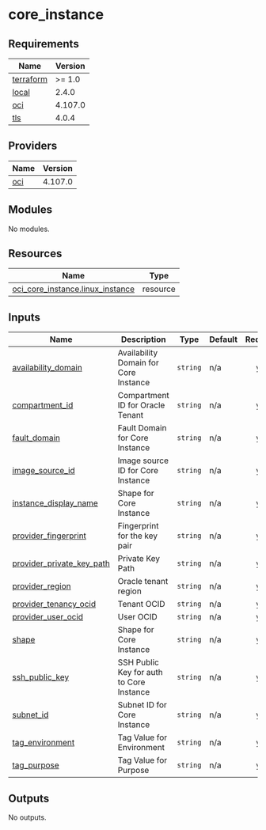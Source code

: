 # core_instance

<!-- BEGINNING OF PRE-COMMIT-TERRAFORM DOCS HOOK -->
## Requirements

| Name | Version |
|------|---------|
| <a name="requirement_terraform"></a> [terraform](#requirement\_terraform) | >= 1.0 |
| <a name="requirement_local"></a> [local](#requirement\_local) | 2.4.0 |
| <a name="requirement_oci"></a> [oci](#requirement\_oci) | 4.107.0 |
| <a name="requirement_tls"></a> [tls](#requirement\_tls) | 4.0.4 |

## Providers

| Name | Version |
|------|---------|
| <a name="provider_oci"></a> [oci](#provider\_oci) | 4.107.0 |

## Modules

No modules.

## Resources

| Name | Type |
|------|------|
| [oci_core_instance.linux_instance](https://registry.terraform.io/providers/oracle/oci/4.107.0/docs/resources/core_instance) | resource |

## Inputs

| Name | Description | Type | Default | Required |
|------|-------------|------|---------|:--------:|
| <a name="input_availability_domain"></a> [availability\_domain](#input\_availability\_domain) | Availability Domain for Core Instance | `string` | n/a | yes |
| <a name="input_compartment_id"></a> [compartment\_id](#input\_compartment\_id) | Compartment ID for Oracle Tenant | `string` | n/a | yes |
| <a name="input_fault_domain"></a> [fault\_domain](#input\_fault\_domain) | Fault Domain for Core Instance | `string` | n/a | yes |
| <a name="input_image_source_id"></a> [image\_source\_id](#input\_image\_source\_id) | Image source ID for Core Instance | `string` | n/a | yes |
| <a name="input_instance_display_name"></a> [instance\_display\_name](#input\_instance\_display\_name) | Shape for Core Instance | `string` | n/a | yes |
| <a name="input_provider_fingerprint"></a> [provider\_fingerprint](#input\_provider\_fingerprint) | Fingerprint for the key pair | `string` | n/a | yes |
| <a name="input_provider_private_key_path"></a> [provider\_private\_key\_path](#input\_provider\_private\_key\_path) | Private Key Path | `string` | n/a | yes |
| <a name="input_provider_region"></a> [provider\_region](#input\_provider\_region) | Oracle tenant region | `string` | n/a | yes |
| <a name="input_provider_tenancy_ocid"></a> [provider\_tenancy\_ocid](#input\_provider\_tenancy\_ocid) | Tenant OCID | `string` | n/a | yes |
| <a name="input_provider_user_ocid"></a> [provider\_user\_ocid](#input\_provider\_user\_ocid) | User OCID | `string` | n/a | yes |
| <a name="input_shape"></a> [shape](#input\_shape) | Shape for Core Instance | `string` | n/a | yes |
| <a name="input_ssh_public_key"></a> [ssh\_public\_key](#input\_ssh\_public\_key) | SSH Public Key for auth to Core Instance | `string` | n/a | yes |
| <a name="input_subnet_id"></a> [subnet\_id](#input\_subnet\_id) | Subnet ID for Core Instance | `string` | n/a | yes |
| <a name="input_tag_environment"></a> [tag\_environment](#input\_tag\_environment) | Tag Value for Environment | `string` | n/a | yes |
| <a name="input_tag_purpose"></a> [tag\_purpose](#input\_tag\_purpose) | Tag Value for Purpose | `string` | n/a | yes |

## Outputs

No outputs.
<!-- END OF PRE-COMMIT-TERRAFORM DOCS HOOK -->

